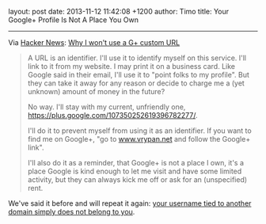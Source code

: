 layout: post
date: 2013-11-12 11:42:08 +1200
author: Timo
title: Your Google+ Profile Is Not A Place You Own


----

Via [Hacker News](https://news.ycombinator.com/item?id=6698821): [Why I won't use a G+ custom URL](http://blog.vrypan.net/2013/11/08/why-i-wont-use-a-gplus-custom-url/)

> A URL is an identifier. I'll use it to identify myself on this service. I'll link to it from my website. I may print it on a business card. Like Google said in their email, I'll use it to "point folks to my profile". But they can take it away for any reason or decide to charge me a (yet unknown) amount of money in the future?
>
> No way. I'll stay with my current, unfriendly one, https://plus.google.com/107350252619396782277/.
>
> I'll do it to prevent myself from using it as an identifier. If you want to find me on Google+, "go to www.vrypan.net and follow the Google+ link".
>
> I'll also do it as a reminder, that Google+ is not a place I own, it's a place Google is kind enough to let me visit and have some limited activity, but they can always kick me off or ask for an (unspecified) rent.

We've said it before and will repeat it again: [your username tied to another domain simply does not belong to you](https://iwantmyname.com/blog/2010/02/your-usernames-do-not-belong-to-you.html).

<!-- more -->